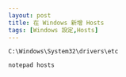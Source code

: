 ```yaml
---
layout: post
title: 在 Windows 新增 Hosts
tags: [Windows 設定,Hosts]
---
```



` C:\Windows\System32\drivers\etc `

` notepad hosts `